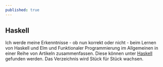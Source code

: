```yaml
---
published: true
---
```

## Haskell
Ich werde meine Erkenntnisse - ob nun korrekt oder nicht - beim Lernen von Haskell und Elm und Funktionaler Programmierung im Allgemeinen in einer Reihe von Artikeln zusammenfassen. Diese können unter [Haskell](/haskell/Preface) gefunden werden. Das Verzeichnis wird Stück für Stück wachsen.

